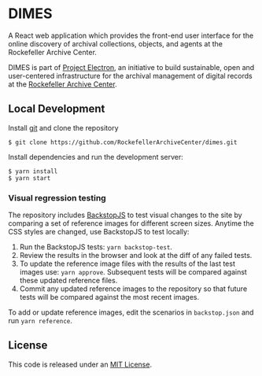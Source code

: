 # DIMES

A React web application which provides the front-end user interface for the online discovery of archival collections, objects, and agents at the Rockefeller Archive Center.

DIMES is part of [Project Electron](https://github.com/RockefellerArchiveCenter/project_electron), an initiative to build sustainable, open and user-centered infrastructure for the archival management of digital records at the [Rockefeller Archive Center](http://rockarch.org/).

## Local Development

Install [git](https://git-scm.com/) and clone the repository

    $ git clone https://github.com/RockefellerArchiveCenter/dimes.git

Install dependencies and run the development server:

    $ yarn install
    $ yarn start

### Visual regression testing

The repository includes [BackstopJS](https://github.com/garris/BackstopJS) to test visual changes to the site by comparing a set of reference images for different screen sizes. Anytime the CSS styles are changed, use BackstopJS to test locally:

1. Run the BackstopJS tests: `yarn backstop-test`.
2. Review the results in the browser and look at the diff of any failed tests.
3. To update the reference image files with the results of the last test images use: `yarn approve`. Subsequent tests will be compared against these updated reference files.
4. Commit any updated reference images to the repository so that future tests will be compared against the most recent images.

To add or update reference images, edit the scenarios in `backstop.json` and run `yarn reference`.

## License

This code is released under an [MIT License](LICENSE).
